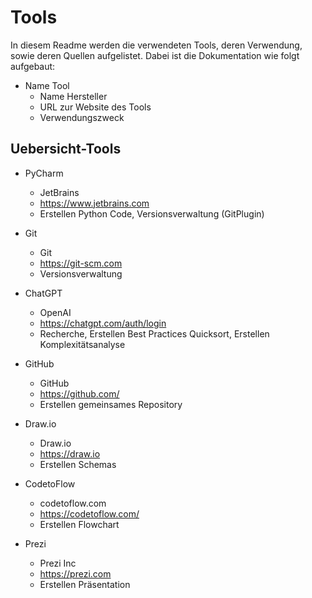 # Tools
In diesem Readme werden die verwendeten Tools, deren Verwendung, sowie deren Quellen aufgelistet.
Dabei ist die Dokumentation wie folgt aufgebaut:

- Name Tool
    - Name Hersteller
    - URL zur Website des Tools
    - Verwendungszweck



## Uebersicht-Tools

- PyCharm
    - JetBrains
    - https://www.jetbrains.com
    - Erstellen Python Code, Versionsverwaltung (GitPlugin)
  

- Git
    - Git
    - https://git-scm.com
    - Versionsverwaltung


- ChatGPT
    - OpenAI
    - https://chatgpt.com/auth/login
    - Recherche, Erstellen Best Practices Quicksort, Erstellen Komplexitätsanalyse


- GitHub
    - GitHub
    - https://github.com/
    - Erstellen gemeinsames Repository


- Draw.io
    - Draw.io
    - https://draw.io
    - Erstellen Schemas


- CodetoFlow
  - codetoflow.com
  - https://codetoflow.com/
  - Erstellen Flowchart


- Prezi
  - Prezi Inc
  - https://prezi.com
  - Erstellen Präsentation